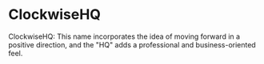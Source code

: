 # ClockwiseHQ
ClockwiseHQ: This name incorporates the idea of moving forward in a positive direction, and the "HQ" adds a professional and business-oriented feel.
